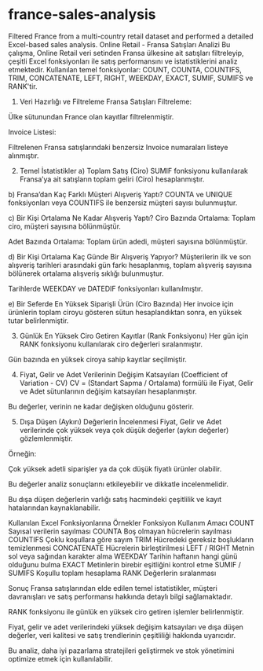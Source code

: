# france-sales-analysis
Filtered France from a multi-country retail dataset and performed a detailed Excel-based sales analysis.
Online Retail - Fransa Satışları Analizi
Bu çalışma, Online Retail veri setinden Fransa ülkesine ait satışları filtreleyip, çeşitli Excel fonksiyonları ile satış performansını ve istatistiklerini analiz etmektedir. Kullanılan temel fonksiyonlar: COUNT, COUNTA, COUNTIFS, TRIM, CONCATENATE, LEFT, RIGHT, WEEKDAY, EXACT, SUMIF, SUMIFS ve RANK'tir.

1. Veri Hazırlığı ve Filtreleme
Fransa Satışları Filtreleme:

Ülke sütunundan France olan kayıtlar filtrelenmiştir.

Invoice Listesi:

Filtrelenen Fransa satışlarındaki benzersiz Invoice numaraları listeye alınmıştır.

2. Temel İstatistikler
a) Toplam Satış (Ciro)
SUMIF fonksiyonu kullanılarak Fransa’ya ait satışların toplam geliri (Ciro) hesaplanmıştır.

b) Fransa’dan Kaç Farklı Müşteri Alışveriş Yaptı?
COUNTA ve UNIQUE fonksiyonları veya COUNTIFS ile benzersiz müşteri sayısı bulunmuştur.

c) Bir Kişi Ortalama Ne Kadar Alışveriş Yaptı?
Ciro Bazında Ortalama: Toplam ciro, müşteri sayısına bölünmüştür.

Adet Bazında Ortalama: Toplam ürün adedi, müşteri sayısına bölünmüştür.

d) Bir Kişi Ortalama Kaç Günde Bir Alışveriş Yapıyor?
Müşterilerin ilk ve son alışveriş tarihleri arasındaki gün farkı hesaplanmış, toplam alışveriş sayısına bölünerek ortalama alışveriş sıklığı bulunmuştur.

Tarihlerde WEEKDAY ve DATEDIF fonksiyonları kullanılmıştır.

e) Bir Seferde En Yüksek Siparişli Ürün (Ciro Bazında)
Her invoice için ürünlerin toplam ciroyu gösteren sütun hesaplandıktan sonra, en yüksek tutar belirlenmiştir.

3. Günlük En Yüksek Ciro Getiren Kayıtlar (Rank Fonksiyonu)
Her gün için RANK fonksiyonu kullanılarak ciro değerleri sıralanmıştır.

Gün bazında en yüksek ciroya sahip kayıtlar seçilmiştir.

4. Fiyat, Gelir ve Adet Verilerinin Değişim Katsayıları (Coefficient of Variation - CV)
CV = (Standart Sapma / Ortalama) formülü ile Fiyat, Gelir ve Adet sütunlarının değişim katsayıları hesaplanmıştır.

Bu değerler, verinin ne kadar değişken olduğunu gösterir.

5. Dışa Düşen (Aykırı) Değerlerin İncelenmesi
Fiyat, Gelir ve Adet verilerinde çok yüksek veya çok düşük değerler (aykırı değerler) gözlemlenmiştir.

Örneğin:

Çok yüksek adetli siparişler ya da çok düşük fiyatlı ürünler olabilir.

Bu değerler analiz sonuçlarını etkileyebilir ve dikkatle incelenmelidir.

Bu dışa düşen değerlerin varlığı satış hacmindeki çeşitlilik ve kayıt hatalarından kaynaklanabilir.

Kullanılan Excel Fonksiyonlarına Örnekler
Fonksiyon	Kullanım Amacı
COUNT	Sayısal verilerin sayılması
COUNTA	Boş olmayan hücrelerin sayılması
COUNTIFS	Çoklu koşullara göre sayım
TRIM	Hücredeki gereksiz boşlukların temizlenmesi
CONCATENATE	Hücrelerin birleştirilmesi
LEFT / RIGHT	Metnin sol veya sağından karakter alma
WEEKDAY	Tarihin haftanın hangi günü olduğunu bulma
EXACT	Metinlerin birebir eşitliğini kontrol etme
SUMIF / SUMIFS	Koşullu toplam hesaplama
RANK	Değerlerin sıralanması

Sonuç
Fransa satışlarından elde edilen temel istatistikler, müşteri davranışları ve satış performansı hakkında detaylı bilgi sağlamaktadır.

RANK fonksiyonu ile günlük en yüksek ciro getiren işlemler belirlenmiştir.

Fiyat, gelir ve adet verilerindeki yüksek değişim katsayıları ve dışa düşen değerler, veri kalitesi ve satış trendlerinin çeşitliliği hakkında uyarıcıdır.

Bu analiz, daha iyi pazarlama stratejileri geliştirmek ve stok yönetimini optimize etmek için kullanılabilir.

